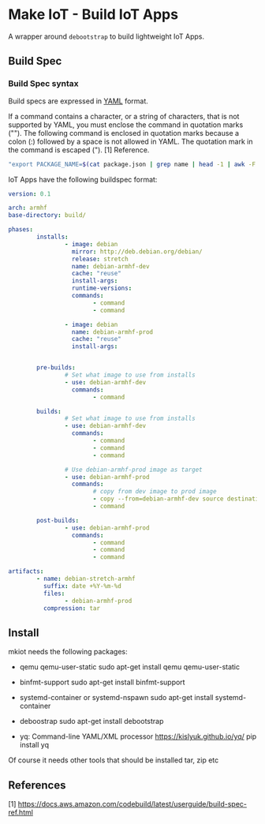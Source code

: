 # Make IoT - Build IoT Apps

A wrapper around `debootstrap` to build lightweight IoT Apps.


## Build Spec


### Build Spec syntax

Build specs are expressed in [YAML](https://yaml.org) format.

If a command contains a character, or a string of characters, that is not supported by YAML,
you must enclose the command in quotation marks (""). The following command is enclosed in
quotation marks because a colon (:) followed by a space is not allowed in YAML.
The quotation mark in the command is escaped (\"). [1] Reference.

```bash
"export PACKAGE_NAME=$(cat package.json | grep name | head -1 | awk -F: '{ print $2 }' | sed 's/[\",]//g')"
```

IoT Apps have the following buildspec format:

```yaml
version: 0.1

arch: armhf
base-directory: build/

phases:
        installs:
                - image: debian
                  mirror: http://deb.debian.org/debian/
                  release: stretch
                  name: debian-armhf-dev
                  cache: "reuse"
                  install-args:
                  runtime-versions:
                  commands:
                        - command
                        - command

                - image: debian
                  name: debian-armhf-prod
                  cache: "reuse"
                  install-args:


        pre-builds:
                # Set what image to use from installs
                - use: debian-armhf-dev
                  commands:
                        - command

        builds:
                # Set what image to use from installs
                - use: debian-armhf-dev
                  commands:
                        - command
                        - command
                        - command

                # Use debian-armhf-prod image as target
                - use: debian-armhf-prod
                  commands:
                        # copy from dev image to prod image
                        - copy --from=debian-armhf-dev source destination
                        - command

        post-builds:
                - use: debian-armhf-prod
                  commands:
                        - command
                        - command
                        - command

artifacts:
        - name: debian-stretch-armhf
          suffix: date +%Y-%m-%d
          files:
                - debian-armhf-prod
          compression: tar

```



## Install

mkiot needs the following packages:

- qemu qemu-user-static
        sudo apt-get install qemu qemu-user-static

- binfmt-support
        sudo apt-get install binfmt-support

- systemd-container or systemd-nspawn
        sudo apt-get install systemd-container

- deboostrap
        sudo apt-get install debootstrap

- yq: Command-line YAML/XML processor  https://kislyuk.github.io/yq/
        pip install yq


Of course it needs other tools that should be installed tar, zip etc




## References

[1] https://docs.aws.amazon.com/codebuild/latest/userguide/build-spec-ref.html
